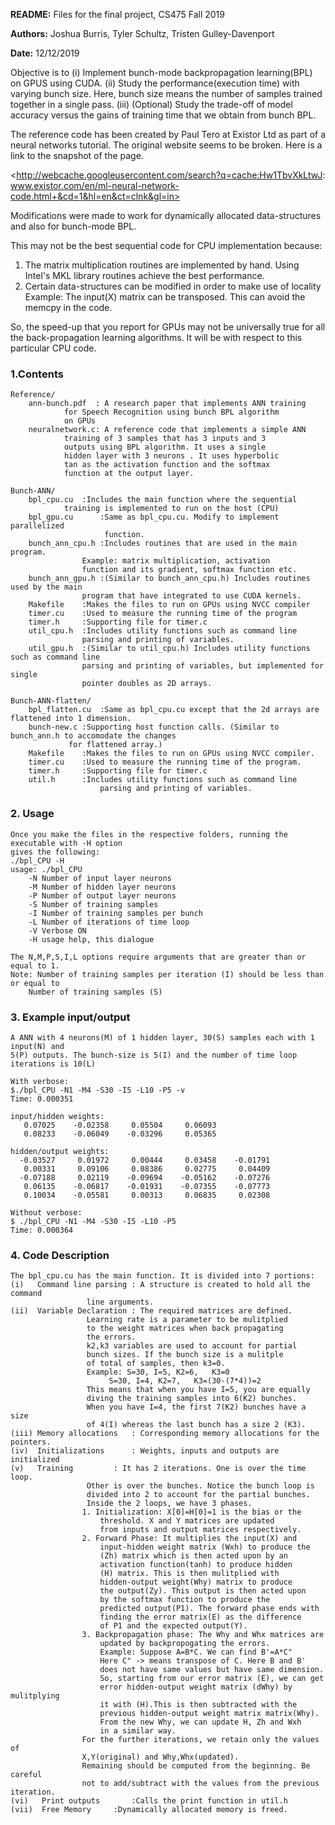 **README:** Files for the final project, CS475 Fall 2019

**Authors:** Joshua Burris, Tyler Schultz, Tristen Gulley-Davenport

**Date:** 12/12/2019


Objective is to 
(i)   Implement bunch-mode backpropagation learning(BPL) on GPUS using CUDA. 
(ii)  Study the performance(execution time) with varying bunch size.
Here, bunch size means the number of samples trained together in a single pass. 
(iii) (Optional) Study the trade-off of model accuracy versus the gains of training 
time that we obtain from bunch BPL. 

The reference code has been created by Paul Tero at Existor Ltd 
as part of a neural networks tutorial. The original website seems
to be broken. Here is a link to the snapshot of the page. 

<http://webcache.googleusercontent.com/search?q=cache:Hw1TbvXkLtwJ:
www.existor.com/en/ml-neural-network-code.html+&cd=1&hl=en&ct=clnk&gl=in> 

Modifications were made to work for dynamically allocated data-structures
and also for bunch-mode BPL.

This may not be the best sequential code for CPU implementation because:
1. The matrix multiplication routines are implemented by hand. Using Intel's
	MKL library routines achieve the best performance.
2. Certain data-structures can be modified in order to make use of locality
	Example: The input(X) matrix can be transposed. This can avoid the 
		memcpy in the code. 

So, the speed-up that you report for GPUs may not be universally true for
all the back-propagation learning algorithms. It will be with respect to this
particular CPU code.

### 1.Contents
  	
	Reference/
		ann-bunch.pdf  : A research paper that implements ANN training
				for Speech Recognition using bunch BPL algorithm
				on GPUs
		neuralnetwork.c: A reference code that implements a simple ANN 
				training of 3 samples that has 3 inputs and 3 
				outputs	using BPL algorithm. It uses a single 
				hidden layer with 3 neurons . It uses hyperbolic
				tan as the activation function and the softmax
				function at the output layer.  		
	
	Bunch-ANN/
		bpl_cpu.cu	:Includes the main function where the sequential 
				training is implemented to run on the host (CPU)
		bpl_gpu.cu		:Same as bpl_cpu.cu. Modify to implement parallelized 
						 function.
		bunch_ann_cpu.h	:Includes routines that are used in the main program.
					Example: matrix multiplication, activation
				 	function and its gradient, softmax function etc.
		bunch_ann_gpu.h	:(Similar to bunch_ann_cpu.h) Includes routines used by the main
					program that have integrated to use CUDA kernels.
		Makefile	:Makes the files to run on GPUs using NVCC compiler
		timer.cu	:Used to measure the running time of the program
		timer.h		:Supporting file for timer.c
		util_cpu.h	:Includes utility functions such as command line
				 	parsing and printing of variables.
		util_gpu.h	:(Similar to util_cpu.h) Includes utility functions such as command line
				 	parsing and printing of variables, but implemented for single
					pointer doubles as 2D arrays.

	Bunch-ANN-flatten/
		bpl_flatten.cu  :Same as bpl_cpu.cu except that the 2d arrays are flattened into 1 dimension.
		bunch-new.c	:Supporting host function calls. (Similar to bunch_ann.h to accomodate the changes 
				 for flattened array.)
		Makefile	:Makes the files to run on GPUs using NVCC compiler.
		timer.cu	:Used to measure the running time of the program.
		timer.h		:Supporting file for timer.c
		util.h		:Includes utility functions such as command line
				 		parsing and printing of variables. 
		
		
		
### 2. Usage
	
	Once you make the files in the respective folders, running the executable with -H option
	gives the following:
	./bpl_CPU -H
	usage: ./bpl_CPU
		-N Number of input layer neurons
		-M Number of hidden layer neurons
		-P Number of output layer neurons
		-S Number of training samples
		-I Number of training samples per bunch
		-L Number of iterations of time loop
		-V Verbose ON
		-H usage help, this dialogue

	The N,M,P,S,I,L options require arguments that are greater than or equal to 1.
	Note: Number of training samples per iteration (I) should be less than or equal to 
		Number of training samples (S)

### 3. Example input/output

	A ANN with 4 neurons(M) of 1 hidden layer, 30(S) samples each with 1 input(N) and
	5(P) outputs. The bunch-size is 5(I) and the number of time loop iterations is 10(L)
 
	With verbose:
	$./bpl_CPU -N1 -M4 -S30 -I5 -L10 -P5 -v
	Time: 0.000351

	input/hidden weights:
	   0.07025	  -0.02358	   0.05504	   0.06093	
	   0.08233	  -0.06049	  -0.03296	   0.05365	

	hidden/output weights:
	  -0.03527	   0.01972	   0.00444	   0.03458	  -0.01791	
	   0.00331	   0.09106	   0.08386	   0.02775	   0.04409	
	  -0.07188	   0.02119	  -0.09694	  -0.05162	  -0.07276	
	   0.06135	  -0.06817	  -0.01931	  -0.07355	  -0.07773	
	   0.10034	  -0.05581	   0.00313	   0.06835	   0.02308	
	
	Without verbose:
	$ ./bpl_CPU -N1 -M4 -S30 -I5 -L10 -P5 
	Time: 0.000364

### 4. Code Description

	The bpl_cpu.cu has the main function. It is divided into 7 portions:
	(i)   Command line parsing : A structure is created to hold all the command 
				     line arguments. 
	(ii)  Variable Declaration : The required matrices are defined. 
				     Learning rate is a parameter to be mulitplied 
				     to the weight matrices when back propagating 
				     the errors.	 
				     k2,k3 variables are used to account for partial 
				     bunch sizes. If the bunch size is a mulitple
				     of total of samples, then k3=0.
				     Example: S=30, I=5, K2=6,   K3=0
					      S=30, I=4, K2=7,   K3=(30-(7*4))=2 
				     This means that when you have I=5, you are equally 
				     diving the training samples into 6(K2) bunches. 
				     When you have I=4, the first 7(K2) bunches have a size
				     of 4(I) whereas the last bunch has a size 2 (K3).
	(iii) Memory allocations   : Corresponding memory allocations for the pointers.
	(iv)  Initializations	   : Weights, inputs and outputs are initialized
	(v)   Training		   : It has 2 iterations. One is over the time loop. 
				     Other is over the bunches. Notice the bunch loop is 
				     divided into 2 to account for the partial bunches.
				     Inside the 2 loops, we have 3 phases.
					1. Initialization: X[0]=H[0]=1 is the bias or the 
						threshold. X and Y matrices are updated 
						from inputs and output matrices respectively.
					2. Forward Phase: It multiplies the input(X) and 
						input-hidden weight matrix (Wxh) to produce the
						(Zh) matrix which is then acted upon by an 
						activation function(tanh) to produce hidden
						(H) matrix. This is then mulitplied with 
						hidden-output weight(Why) matrix to produce 
						the output(Zy). This output is then acted upon
						by the softmax function to produce the 
						predicted output(P1). The forward phase	ends with 
						finding	the error matrix(E) as the difference 
						of P1 and the expected output(Y).
					3. Backpropagation phase: The Why and Whx matrices are
						updated by backpropogating the errors. 
						Example: Suppose A=B*C. We can find B'=A*C"
						Here C" -> means transpose of C. Here B and B'
						does not have same values but have same dimension.
						So, starting from our error matrix (E), we can get
						error hidden-output weight matrix (dWhy) by mulitplying
						it with (H).This is then subtracted with the
						previous hidden-output weight matrix matrix(Why).
						From the new Why, we can update H, Zh and Wxh 
						in a similar way. 
					For the further iterations, we retain only the values of 
					X,Y(original) and Why,Whx(updated). 
					Remaining should be computed from the beginning. Be careful
					not to add/subtract with the values from the previous iteration. 				    
	(vi)   Print outputs	   :Calls the print function in util.h
	(vii)  Free Memory	   :Dynamically allocated memory is freed.
